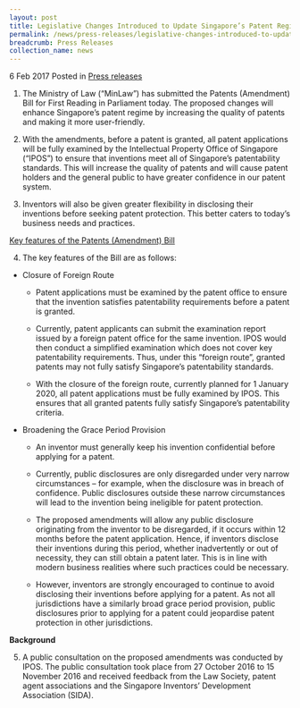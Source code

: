 ```yaml
---
layout: post
title: Legislative Changes Introduced to Update Singapore’s Patent Regime
permalink: /news/press-releases/legislative-changes-introduced-to-update-singapores-patent-regim
breadcrumb: Press Releases
collection_name: news
---
```


6 Feb 2017 Posted in [Press releases](/news/press-releases)

1. The Ministry of Law (“MinLaw”) has submitted the Patents (Amendment) Bill for First Reading in Parliament today. The proposed changes will enhance Singapore’s patent regime by increasing the quality of patents and making it more user-friendly.


2. With the amendments, before a patent is granted, all patent applications will be fully examined by the Intellectual Property Office of Singapore (“IPOS”) to ensure that inventions meet all of Singapore’s patentability standards. This will increase the quality of patents and will cause patent holders and the general public to have greater confidence in our patent system.


3. Inventors will also be given greater flexibility in disclosing their inventions before seeking patent protection. This better caters to today’s business needs and practices.


<u>Key features of the Patents (Amendment) Bill</u>


4. The key features of the Bill are as follows:

  * Closure of Foreign Route
    
    * Patent applications must be examined by the patent office to ensure that the invention satisfies patentability requirements before a patent is granted.
    
    * Currently, patent applicants can submit the examination report issued by a foreign patent office for the same invention. IPOS would then conduct a simplified examination which does not cover key patentability requirements. Thus, under this “foreign route”, granted patents may not fully satisfy Singapore’s patentability standards.
    
    * With the closure of the foreign route, currently planned for 1 January 2020, all patent applications must be fully examined by IPOS. This ensures that all granted patents fully satisfy Singapore’s patentability criteria.

  * Broadening the Grace Period Provision
    
    * An inventor must generally keep his invention confidential before applying for a patent.
    
    * Currently, public disclosures are only disregarded under very narrow circumstances – for example, when the disclosure was in breach of confidence. Public disclosures outside these narrow circumstances will lead to the invention being ineligible for patent protection.
    
    * The proposed amendments will allow any public disclosure originating from the inventor to be disregarded, if it occurs within 12 months before the patent application. Hence, if inventors disclose their inventions during this period, whether inadvertently or out of necessity, they can still obtain a patent later. This is in line with modern business realities where such practices could be necessary.
    
    * However, inventors are strongly encouraged to continue to avoid disclosing their inventions before applying for a patent. As not all jurisdictions have a similarly broad grace period provision, public disclosures prior to applying for a patent could jeopardise patent protection in other jurisdictions.


**Background**


5. A public consultation on the proposed amendments was conducted by IPOS. The public consultation took place from 27 October 2016 to 15 November 2016 and received feedback from the Law Society, patent agent associations and the Singapore Inventors’ Development Association (SIDA).
